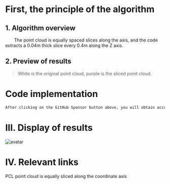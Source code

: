 #  First, the principle of the algorithm 

##  1. Algorithm overview 

   The point cloud is equally spaced slices along the axis, and the code extracts a 0.04m thick slice every 0.4m along the Z axis. 

##  2. Preview of results 

>  White is the original point cloud, purple is the sliced point cloud. 

#  Code implementation 

  ```python  
After clicking on the GitHub Sponsor button above, you will obtain access permissions to my private code repository ( https://github.com/slowlon/my_code_bar ) to view this blog code. By searching the code number of this blog, you can find the code you need, code number is: 202402030957454038
  ```  
#  III. Display of results 

 ![avatar]( 37e9dbd34b9c4156810f3666a47b43f7.png) 

#  IV. Relevant links 

 PCL point cloud is equally sliced along the coordinate axis 

